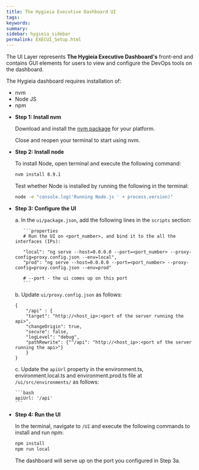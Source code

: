 ```yaml
---
title: The Hygieia Executive Dashboard UI
tags:
keywords:
summary:
sidebar: hygieia_sidebar
permalink: EXECUI_Setup.html
---
```


The UI Layer represents **The Hygieia Executive Dashboard's** front-end and contains GUI elements for users to view and configure the DevOps tools on the dashboard.

The Hygieia dashboard requires installation of:

- nvm
- Node JS
- npm

*	**Step 1: Install nvm**

	Download and install the [nvm package](http://npm.github.io/installation-setup-docs/installing/using-a-node-version-manager.html) for your platform.

	Close and reopen your terminal to start using nvm.

*	**Step 2: Install node**

	To install Node, open terminal and execute the following command:

	```bash
	nvm install 8.9.1
	```

	Test whether Node is installed by running the following in the terminal:

	```bash
	node -e "console.log('Running Node.js ' + process.version)"
	```

*	**Step 3: Configure the UI**

	a. In the `ui/package.json`, add the following lines in the `scripts` section:
	
		   ```properties
		   # Run the UI on <port_number>, and bind it to the all the interfaces (IPs):

		   "local": "ng serve --host=0.0.0.0 --port=<port_number> --proxy-config=proxy.config.json --env=local",
		   "prod": "ng serve --host=0.0.0.0 --port=<port_number> --proxy-config=proxy.config.json --env=prod"
			
		   # --port - the ui comes up on this port
		   ```

    b. Update `ui/proxy.config.json` as follows:
	
    	{
  			"/api" : {
    		"target": "http://<host_ip>:<port of the server running the api>",
    		"changeOrigin": true,
    		"secure": false,
    		"logLevel": "debug",
    		"pathRewrite": {"^/api": "http://<host_ip>:<port of the server running the api>"}
  			}
		}
	
	c. Update the `apiUrl` property in the environment.ts, environment.local.ts and environment.prod.ts file at `/ui/src/environments/` as follows:
		
		```bash
		apiUrl: '/api'
		```

*	**Step 4: Run the UI**

	In the terminal, navigate to `/UI` and execute the following commands to install and run npm:
	
	```bash
	npm install
	npm run local
    ```	
	
	The dashboard will serve up on the port you configured in Step 3a.
	
	
